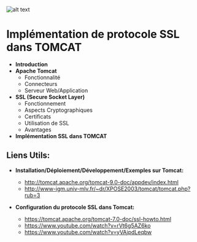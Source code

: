 ![alt text](https://encrypted-tbn0.gstatic.com/images?q=tbn:ANd9GcR1TMG5of1htgEp5JdeHWiKIv__jVMSkiHG-7lEhaDs2QlAtrgM)

# Implémentation de protocole  SSL dans TOMCAT

- **Introduction**
- **Apache Tomcat**
  - Fonctionnalité
  - Connecteurs
  - Serveur Web/Application
- **SSL (Secure Socket Layer)**
  - Fonctionnement 
  - Aspects Cryptographiques
  - Certificats
  - Utilisation de SSL
  - Avantages
- **Implémentation SSL dans TOMCAT**


## Liens Utils:

- **Installation/Déploiement/Développement/Exemples sur Tomcat:** 
  - <http://tomcat.apache.org/tomcat-9.0-doc/appdev/index.html>
  - <http://www-igm.univ-mlv.fr/~dr/XPOSE2003/tomcat/tomcat.php?rub=3>


- **Configuration du protocole SSL dans Tomcat:**
  - <https://tomcat.apache.org/tomcat-7.0-doc/ssl-howto.html>
  - <https://www.youtube.com/watch?v=rVt6g5AZ6ko>
  - <https://www.youtube.com/watch?v=yVAjpdLeqbw>
